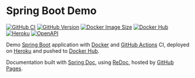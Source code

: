 # Spring Boot Demo

[![GitHub CI][github-ci-img]][github-ci-link]
[![GitHub Version][github-version-img]][github-version-link]
[![Docker Image Size][docker-size-img]][docker-size-link]
[![Docker Hub][docker-hub-img]][docker-hub-link]
[![Heroku][heroku-img]][heroku-link]
[![OpenAPI][openapi-img]][openapi-link]

Demo [Spring Boot](https://spring.io/projects/spring-boot) application with [Docker](https://www.docker.com/) and [GitHub Actions](https://github.com/features/actions) CI, deployed on [Heroku](https://dashboard.heroku.com/) and pushed to [Docker Hub](https://hub.docker.com/).

Documentation built with [Spring Doc](https://springdoc.org/), using [ReDoc](https://github.com/Redocly/redoc), hosted by [GitHub Pages](https://pages.github.com/).

[github-ci-img]: https://github.com/RafhaanShah/Spring-Boot-Camp/workflows/Build%20and%20Test/badge.svg
[github-ci-link]: https://github.com/RafhaanShah/Spring-Boot-Camp/actions?query=workflow%3A%22Build+and+Test%22
[github-version-img]: https://img.shields.io/github/v/release/rafhaanshah/Spring-Boot-Camp?label=Version
[github-version-link]: https://github.com/RafhaanShah/Spring-Boot-Camp/releases
[docker-hub-img]: https://img.shields.io/badge/Docker%20Hub-published-099cec.svg?labelColor=ffffff&logo=docker
[docker-hub-link]: https://hub.docker.com/r/rafhaanshah/springbootcamp
[docker-size-img]: https://img.shields.io/docker/image-size/rafhaanshah/springbootcamp/latest?label=Image%20Size
[docker-size-link]: https://hub.docker.com/r/rafhaanshah/springbootcamp/tags
[heroku-img]: https://img.shields.io/badge/Heroku-deployed-ffffff.svg?labelColor=591db1&logo=heroku
[heroku-link]: https://spring-boot-camp.herokuapp.com/
[openapi-img]: https://img.shields.io/swagger/valid/3.0?label=OpenAPI&specUrl=https%3A%2F%2Fraw.githubusercontent.com%2FRafhaanShah%2FSpring-Boot-Camp%2Frelease%2Fdocs%2Fapi.json
[openapi-link]: https://swagger.io/specification/
